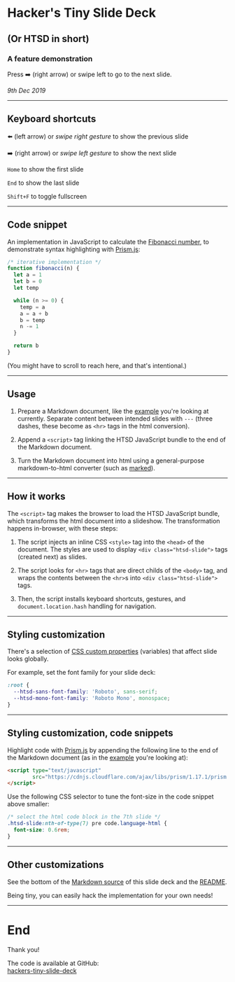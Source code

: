 # Hacker's Tiny Slide Deck

## (Or HTSD in short)

### A feature demonstration

Press ➡️ (right arrow) or swipe left to go to the next slide.

_9th Dec 2019_

---

## Keyboard shortcuts

⬅️ (left arrow) or _swipe right gesture_ to show the previous slide

➡️ (right arrow) or _swipe left gesture_ to show the next slide

`Home` to show the first slide

`End` to show the last slide

`Shift+F` to toggle fullscreen

---

## Code snippet

An implementation in JavaScript to calculate the [Fibonacci number], to
demonstrate syntax highlighting with [Prism.js]:

``` javascript
/* iterative implementation */
function fibonacci(n) {
  let a = 1
  let b = 0
  let temp

  while (n >= 0) {
    temp = a
    a = a + b
    b = temp
    n -= 1
  }

  return b
}
```

(You might have to scroll to reach here, and that's intentional.)

---

## Usage

1. Prepare a Markdown document, like the [example][example.md]
   you're looking at currently. Separate content between intended slides
   with `---` (three dashes, these become as `<hr>` tags in the html
   conversion).

2. Append a `<script>` tag linking the HTSD JavaScript bundle to the end
   of the Markdown document.

3. Turn the Markdown document into html using a general-purpose
   markdown-to-html converter (such as [marked]).

---

## How it works

The `<script>` tag makes the browser to load the HTSD JavaScript bundle,
which transforms the html document into a slideshow. The transformation
happens in-browser, with these steps:

1. The script injects an inline CSS `<style>` tag into the `<head>` of
   the document. The styles are used to display `<div
   class="htsd-slide">` tags (created next) as slides.

2. The script looks for `<hr>` tags that are direct childs of the
   `<body>` tag, and wraps the contents between the `<hr>`s into `<div
   class="htsd-slide">` tags.

3. Then, the script installs keyboard shortcuts, gestures, and
   `document.location.hash` handling for navigation.

---

## Styling customization

There's a selection of [CSS custom properties] (variables) that affect
slide looks globally.

For example, set the font family for your slide deck:

``` css
:root {
  --htsd-sans-font-family: 'Roboto', sans-serif;
  --htsd-mono-font-family: 'Roboto Mono', monospace;
}
```

---

## Styling customization, code snippets

Highlight code with [Prism.js] by appending the following line to the
end of the Markdown document (as in the [example][example.md] you're
looking at):

``` html
<script type="text/javascript"
        src="https://cdnjs.cloudflare.com/ajax/libs/prism/1.17.1/prism.min.js">
</script>
```

Use the following CSS selector to tune the font-size in the code snippet
above smaller:

``` css
/* select the html code block in the 7th slide */
.htsd-slide:nth-of-type(7) pre code.language-html {
  font-size: 0.6rem;
}
```

---

## Other customizations

See the bottom of the [Markdown source][example.md] of this slide deck
and the [README].

Being tiny, you can easily hack the implementation for your own needs!

---

# End

Thank you!

The code is available at GitHub:<br>
[hackers-tiny-slide-deck]

[CSS Custom Properties]: https://developer.mozilla.org/en-US/docs/Web/CSS/Using_CSS_custom_properties
[Fibonacci number]: https://en.wikipedia.org/wiki/Fibonacci_number
[Prism.js]: https://prismjs.com/
[README]: https://github.com/tkareine/hackers-tiny-slide-deck/blob/master/README.md
[example.md]: https://raw.githubusercontent.com/tkareine/hackers-tiny-slide-deck/master/example.md
[hackers-tiny-slide-deck]: https://github.com/tkareine/hackers-tiny-slide-deck/
[marked]: https://github.com/markedjs/marked

<style type="text/css" media="screen">
@import url(https://fonts.googleapis.com/css?family=Roboto:400,400i,700|Roboto+Mono:400,700);
:root {
  --htsd-sans-font-family: 'Roboto', sans-serif;
  --htsd-mono-font-family: 'Roboto Mono', monospace;
}
.htsd-slide:nth-of-type(7) pre code.language-html {
  font-size: 0.6rem;
}
</style>
<script type="text/javascript" src="htsd.min.js"></script>
<script type="text/javascript" src="https://cdnjs.cloudflare.com/ajax/libs/prism/1.17.1/prism.min.js"></script>
